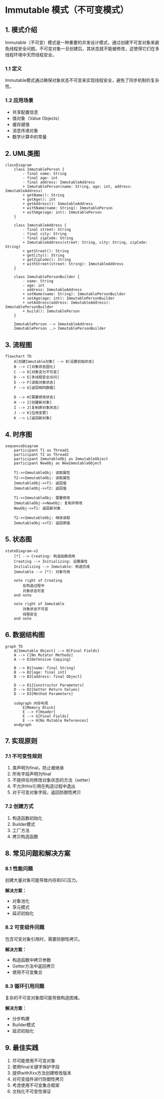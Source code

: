 # Immutable 模式（不可变模式）

## 1. 模式介绍

Immutable（不可变）模式是一种重要的并发设计模式，通过创建不可变对象来避免线程安全问题。不可变对象一旦创建后，其状态就不能被修改，这使得它们在多线程环境中天然线程安全。

### 1.1 定义
Immutable模式通过确保对象状态不可变来实现线程安全，避免了同步机制的复杂性。

### 1.2 应用场景
- 共享配置信息
- 值对象（Value Objects）
- 缓存键值
- 消息传递对象
- 数学计算中的常量

## 2. UML类图

```mermaid
classDiagram
    class ImmutablePerson {
        - final name: String
        - final age: int
        - final address: ImmutableAddress
        + ImmutablePerson(name: String, age: int, address: ImmutableAddress)
        + getName(): String
        + getAge(): int
        + getAddress(): ImmutableAddress
        + withName(name: String): ImmutablePerson
        + withAge(age: int): ImmutablePerson
    }
    
    class ImmutableAddress {
        - final street: String
        - final city: String
        - final zipCode: String
        + ImmutableAddress(street: String, city: String, zipCode: String)
        + getStreet(): String
        + getCity(): String
        + getZipCode(): String
        + withStreet(street: String): ImmutableAddress
    }
    
    class ImmutablePersonBuilder {
        - name: String
        - age: int
        - address: ImmutableAddress
        + setName(name: String): ImmutablePersonBuilder
        + setAge(age: int): ImmutablePersonBuilder
        + setAddress(address: ImmutableAddress): ImmutablePersonBuilder
        + build(): ImmutablePerson
    }
    
    ImmutablePerson --> ImmutableAddress
    ImmutablePerson ..> ImmutablePersonBuilder
```

## 3. 流程图

```mermaid
flowchart TD
    A[创建Immutable对象] --> B[设置初始状态]
    B --> C[对象状态固化]
    C --> D[对象变为不可变]
    D --> E[多线程安全访问]
    E --> F[读取对象状态]
    F --> G[返回相同数据]
    
    D --> H[需要修改状态]
    H --> I[创建新对象]
    I --> J[复制原对象状态]
    J --> K[应用变更]
    K --> L[返回新对象]
```

## 4. 时序图

```mermaid
sequenceDiagram
    participant T1 as Thread1
    participant T2 as Thread2
    participant ImmutableObj as ImmutableObject
    participant NewObj as NewImmutableObject
    
    T1->>ImmutableObj: 读取属性
    T2->>ImmutableObj: 读取属性
    ImmutableObj->>T1: 返回值
    ImmutableObj->>T2: 返回值
    
    T1->>ImmutableObj: 需要修改
    ImmutableObj->>NewObj: 复制并修改
    NewObj->>T1: 返回新对象
    
    T2->>ImmutableObj: 继续读取
    ImmutableObj->>T2: 返回原值
```

## 5. 状态图

```mermaid
stateDiagram-v2
    [*] --> Creating: 构造函数调用
    Creating --> Initializing: 设置属性
    Initializing --> Immutable: 构造完成
    Immutable --> [*]: 对象可用
    
    note right of Creating
        在构造过程中
        对象状态可变
    end note
    
    note right of Immutable
        对象状态不可变
        线程安全
    end note
```

## 6. 数据结构图

```mermaid
graph TD
    A[Immutable Object] --> B[Final Fields]
    A --> C[No Mutator Methods]
    A --> D[Defensive Copying]
    
    B --> B1[name: final String]
    B --> B2[age: final int]
    B --> B3[address: final Object]
    
    D --> D1[Constructor Parameters]
    D --> D2[Getter Return Values]
    D --> D3[Method Parameters]
    
    subgraph 内存布局
        E[Memory Block]
        E --> F[Header]
        E --> G[Final Fields]
        E --> H[No Mutable References]
    endgraph
```

## 7. 实现原则

### 7.1 不可变性规则
1. 类声明为final，防止被继承
2. 所有字段声明为final
3. 不提供任何修改对象状态的方法（setter）
4. 不允许this引用在构造过程中逸出
5. 对于可变对象字段，返回防御性拷贝

### 7.2 创建方式
1. 构造函数初始化
2. Builder模式
3. 工厂方法
4. 拷贝构造函数

## 8. 常见问题和解决方案

### 8.1 性能问题
创建大量对象可能导致内存和GC压力。

**解决方案：**
- 对象池化
- 享元模式
- 延迟初始化

### 8.2 可变组件问题
包含可变对象引用时，需要防御性拷贝。

**解决方案：**
- 构造函数中拷贝参数
- Getter方法中返回拷贝
- 使用不可变集合

### 8.3 循环引用问题
复杂的不可变对象图可能导致构造困难。

**解决方案：**
- 分步构建
- Builder模式
- 延迟初始化

## 9. 最佳实践

1. 尽可能使用不可变对象
2. 使用final关键字保护字段
3. 提供withXxx方法创建修改版本
4. 对可变组件进行防御性拷贝
5. 考虑使用不可变集合框架
6. 文档化不可变性保证
